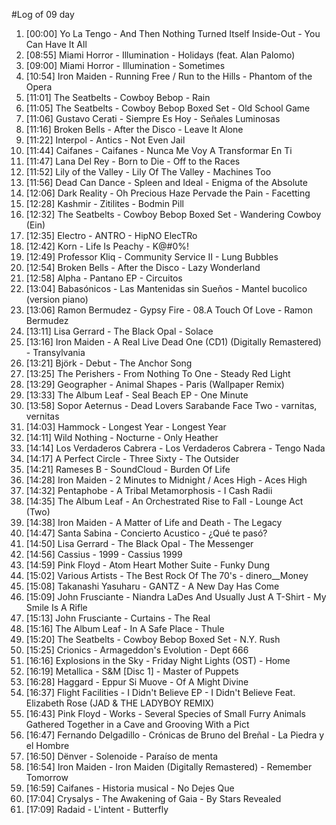 #Log of 09 day

1. [00:00] Yo La Tengo - And Then Nothing Turned Itself Inside-Out - You Can Have It All
1. [08:55] Miami Horror - Illumination - Holidays (feat. Alan Palomo)
1. [09:00] Miami Horror - Illumination - Sometimes
1. [10:54] Iron Maiden - Running Free / Run to the Hills - Phantom of the Opera
1. [11:01] The Seatbelts - Cowboy Bebop - Rain
1. [11:05] The Seatbelts - Cowboy Bebop Boxed Set - Old School Game
1. [11:06] Gustavo Cerati - Siempre Es Hoy - Señales Luminosas
1. [11:16] Broken Bells - After the Disco - Leave It Alone
1. [11:22] Interpol - Antics - Not Even Jail
1. [11:44] Caifanes - Caifanes - Nunca Me Voy A Transformar En Ti
1. [11:47] Lana Del Rey - Born to Die - Off to the Races
1. [11:52] Lily of the Valley - Lily Of The Valley - Machines Too
1. [11:56] Dead Can Dance - Spleen and Ideal - Enigma of the Absolute
1. [12:06] Dark Reality - Oh Precious Haze Pervade the Pain - Facetting
1. [12:28] Kashmir - Zitilites - Bodmin Pill
1. [12:32] The Seatbelts - Cowboy Bebop Boxed Set - Wandering Cowboy (Ein)
1. [12:35] Electro - ANTRO - HipNO ElecTRo
1. [12:42] Korn - Life Is Peachy - K@#0%!
1. [12:49] Professor Kliq - Community Service II - Lung Bubbles
1. [12:54] Broken Bells - After the Disco - Lazy Wonderland
1. [12:58] Alpha - Pantano EP​ - Circuitos
1. [13:04] Babasónicos - Las Mantenidas sin Sueños - Mantel bucolico (version piano)
1. [13:06] Ramon Bermudez - Gypsy Fire - 08.A Touch Of Love - Ramon Bermudez
1. [13:11] Lisa Gerrard - The Black Opal - Solace
1. [13:16] Iron Maiden - A Real Live Dead One (CD1) (Digitally Remastered) - Transylvania
1. [13:21] Björk - Debut - The Anchor Song
1. [13:25] The Perishers - From Nothing To One - Steady Red Light
1. [13:29] Geographer - Animal Shapes - Paris (Wallpaper Remix)
1. [13:33] The Album Leaf - Seal Beach EP - One Minute
1. [13:58] Sopor Aeternus - Dead Lovers Sarabande Face Two - varnitas, vernitas
1. [14:03] Hammock - Longest Year - Longest Year
1. [14:11] Wild Nothing - Nocturne - Only Heather
1. [14:14] Los Verdaderos Cabrera - Los Verdaderos Cabrera - Tengo Nada
1. [14:17] A Perfect Circle - Three Sixty - The Outsider
1. [14:21] Rameses B - SoundCloud - Burden Of Life
1. [14:28] Iron Maiden - 2 Minutes to Midnight / Aces High - Aces High
1. [14:32] Pentaphobe - A Tribal Metamorphosis - I Cash Radii
1. [14:35] The Album Leaf - An Orchestrated Rise to Fall - Lounge Act (Two)
1. [14:38] Iron Maiden - A Matter of Life and Death - The Legacy
1. [14:47] Santa Sabina - Concierto Acustico - ¿Qué te pasó?
1. [14:50] Lisa Gerrard - The Black Opal - The Messenger
1. [14:56] Cassius - 1999 - Cassius 1999
1. [14:59] Pink Floyd - Atom Heart Mother Suite - Funky Dung
1. [15:02] Various Artists - The Best Rock Of The 70's - dinero__Money
1. [15:08] Takanashi Yasuharu - GANTZ - A New Day Has Come
1. [15:09] John Frusciante - Niandra LaDes And Usually Just A T-Shirt - My Smile Is A Rifle
1. [15:13] John Frusciante - Curtains - The Real
1. [15:16] The Album Leaf - In A Safe Place - Thule
1. [15:20] The Seatbelts - Cowboy Bebop Boxed Set - N.Y. Rush
1. [15:25] Crionics - Armageddon's Evolution - Dept 666
1. [16:16] Explosions in the Sky - Friday Night Lights (OST) - Home
1. [16:19] Metallica - S&M [Disc 1] - Master of Puppets
1. [16:28] Haggard - Eppur Si Muove - Of A Might Divine
1. [16:37] Flight Facilities - I Didn't Believe EP - I Didn't Believe Feat. Elizabeth Rose (JAD & THE LADYBOY REMIX)
1. [16:43] Pink Floyd - Works - Several Species of Small Furry Animals Gathered Together in a Cave and Grooving With a Pict
1. [16:47] Fernando Delgadillo - Crónicas de Bruno del Breñal - La Piedra y el Hombre
1. [16:50] Dënver - Solenoide - Paraíso de menta
1. [16:54] Iron Maiden - Iron Maiden (Digitally Remastered) - Remember Tomorrow
1. [16:59] Caifanes - Historia musical - No Dejes Que
1. [17:04] Crysalys - The Awakening of Gaia - By Stars Revealed
1. [17:09] Radaid - L'intent - Butterfly
